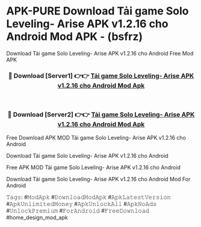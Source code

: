 # APK-PURE Download Tải game Solo Leveling- Arise APK v1.2.16 cho Android Mod APK - (bsfrz)
Download Tải game Solo Leveling- Arise APK v1.2.16 cho Android Free Mod APK

<div align="center">
<h3>🔴 Download [Server1] 👉👉 <a href="https://apk-comot.site?title=Tải_game_Solo_Leveling-_Arise_APK_v1.2.16_cho_Android">Tải game Solo Leveling- Arise APK v1.2.16 cho Android Mod Apk</a></h3><br>

<h3>🔴 Download [Server2] 👉👉 <a href="https://apk-comot.site?title=Tải_game_Solo_Leveling-_Arise_APK_v1.2.16_cho_Android">Tải game Solo Leveling- Arise APK v1.2.16 cho Android Mod Apk</a></h3>
</div>


Free Download APK MOD Tải game Solo Leveling- Arise APK v1.2.16 cho Android

Download Tải game Solo Leveling- Arise APK v1.2.16 cho Android 

Free APK MOD Tải game Solo Leveling- Arise APK v1.2.16 cho Android 

Download Tải game Solo Leveling- Arise APK v1.2.16 cho Android Mod For Android

𝚃𝚊𝚐𝚜: #𝙼𝚘𝚍𝙰𝚙𝚔 #𝙳𝚘𝚠𝚗𝚕𝚘𝚊𝚍𝙼𝚘𝚍𝙰𝚙𝚔 #𝙰𝚙𝚔𝙻𝚊𝚝𝚎𝚜𝚝𝚅𝚎𝚛𝚜𝚒𝚘𝚗 #𝙰𝚙𝚔𝚄𝚗𝚕𝚒𝚖𝚒𝚝𝚎𝚍𝙼𝚘𝚗𝚎𝚢 #𝙰𝚙𝚔𝚄𝚗𝚕𝚘𝚌𝚔𝙰𝚕𝚕 #𝙰𝚙𝚔𝙽𝚘𝙰𝚍𝚜 #𝚄𝚗𝚕𝚘𝚌𝚔𝙿𝚛𝚎𝚖𝚒𝚞𝚖 #𝙵𝚘𝚛𝙰𝚗𝚍𝚛𝚘𝚒𝚍 #𝙵𝚛𝚎𝚎𝙳𝚘𝚠𝚗𝚕𝚘𝚊𝚍 #home_design_mod_apk